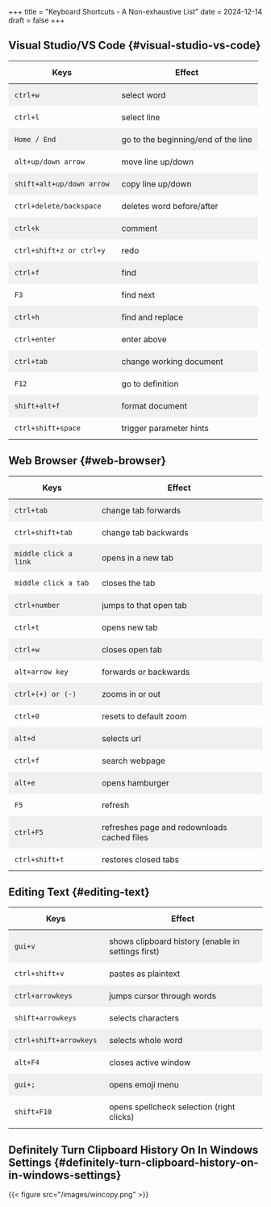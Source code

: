 +++
title = "Keyboard Shortcuts - A Non-exhaustive List"
date = 2024-12-14
draft = false
+++

<style>
.shortcuts-table table {
    width: 100%;
}
.shortcuts-table th,
.shortcuts-table td {
    padding: 0.75rem;
}
.shortcuts-table tbody tr:nth-of-type(odd) {
    background-color: rgba(0, 0, 0, 0.05);
}
.shortcuts-table tbody tr:hover {
    background-color: rgba(0, 0, 0, 0.075);
}
</style>


## Visual Studio/VS Code {#visual-studio-vs-code}

<div class="ox-hugo-table shortcuts-table">

| Keys                      | Effect                              |
|---------------------------|-------------------------------------|
| `ctrl+w`                  | select word                         |
| `ctrl+l`                  | select line                         |
| `Home / End`              | go to the beginning/end of the line |
| `alt+up/down arrow`       | move line up/down                   |
| `shift+alt+up/down arrow` | copy line up/down                   |
| `ctrl+delete/backspace`   | deletes word before/after           |
| `ctrl+k`                  | comment                             |
| `ctrl+shift+z or ctrl+y`  | redo                                |
| `ctrl+f`                  | find                                |
| `F3`                      | find next                           |
| `ctrl+h`                  | find and replace                    |
| `ctrl+enter`              | enter above                         |
| `ctrl+tab`                | change working document             |
| `F12`                     | go to definition                    |
| `shift+alt+f`             | format document                     |
| `ctrl+shift+space`        | trigger parameter hints             |

</div>


## Web Browser {#web-browser}

<div class="ox-hugo-table shortcuts-table">

| Keys                  | Effect                                      |
|-----------------------|---------------------------------------------|
| `ctrl+tab`            | change tab forwards                         |
| `ctrl+shift+tab`      | change tab backwards                        |
| `middle click a link` | opens in a new tab                          |
| `middle click a tab`  | closes the tab                              |
| `ctrl+number`         | jumps to that open tab                      |
| `ctrl+t`              | opens new tab                               |
| `ctrl+w`              | closes open tab                             |
| `alt+arrow key`       | forwards or backwards                       |
| `ctrl+(+) or (-)`     | zooms in or out                             |
| `ctrl+0`              | resets to default zoom                      |
| `alt+d`               | selects url                                 |
| `ctrl+f`              | search webpage                              |
| `alt+e`               | opens hamburger                             |
| `F5`                  | refresh                                     |
| `ctrl+F5`             | refreshes page and redownloads cached files |
| `ctrl+shift+t`        | restores closed tabs                        |

</div>


## Editing Text {#editing-text}

<div class="ox-hugo-table shortcuts-table">

| Keys                   | Effect                                             |
|------------------------|----------------------------------------------------|
| `gui+v`                | shows clipboard history (enable in settings first) |
| `ctrl+shift+v`         | pastes as plaintext                                |
| `ctrl+arrowkeys`       | jumps cursor through words                         |
| `shift+arrowkeys`      | selects characters                                 |
| `ctrl+shift+arrowkeys` | selects whole word                                 |
| `alt+F4`               | closes active window                               |
| `gui+;`                | opens emoji menu                                   |
| `shift+F10`            | opens spellcheck selection (right clicks)          |

</div>


## Definitely Turn Clipboard History On In Windows Settings {#definitely-turn-clipboard-history-on-in-windows-settings}

{{< figure src="/images/wincopy.png" >}}

